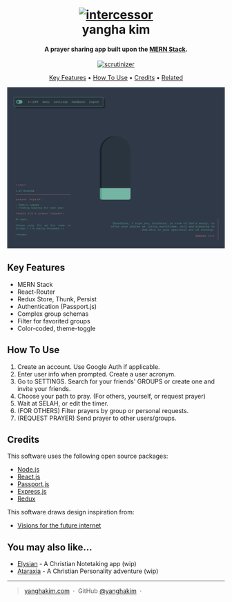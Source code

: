 <h1 align="center">
  <br>
  <a href="https://intercessor-web.herokuapp.com/"><img src="https://raw.githubusercontent.com/yanghakim/intercessor/master/client/public/favicon.png" alt="intercessor" width="200"></a>
  <br>
  yangha kim
  <br>
</h1>

<h4 align="center">A prayer sharing app built upon the <a href="https://twitter.com/mern_io" target="_blank">MERN Stack</a>.</h4>
<p align="center">
  <a href="https://scrutinizer-ci.com/g/yanghakim/intercessor/?branch=master">
    <img src="https://scrutinizer-ci.com/g/yanghakim/intercessor/badges/quality-score.png?b=master"
         alt="scrutinizer">
  </a>
</p>

<p align="center">
  <a href="#key-features">Key Features</a> •
  <a href="#how-to-use">How To Use</a> •
  <a href="#credits">Credits</a> •
  <a href="#you-may-also-like">Related</a>
</p>

![screenshot](https://raw.githubusercontent.com/yanghakim/Portfolio/master/src/images/intweb/intweb-sanct.jpg)

## Key Features

* MERN Stack
* React-Router
* Redux Store, Thunk, Persist
* Authentication (Passport.js)
* Complex group schemas
* Filter for favorited groups
* Color-coded, theme-toggle

## How To Use

1. Create an account. Use Google Auth if applicable.
2. Enter user info when prompted. Create a user acronym. 
3. Go to SETTINGS. Search for your friends' GROUPS or create one and invite your friends.
4. Choose your path to pray. (For others, yourself, or request prayer)
5. Wait at SELAH, or edit the timer.
6. (FOR OTHERS) Filter prayers by group or personal requests.
7. (REQUEST PRAYER) Send prayer to other users/groups.

## Credits

This software uses the following open source packages:

- [Node.js](https://nodejs.org/)
- [React.js](https://reactjs.org/)
- [Passport.js](http://www.passportjs.org/)
- [Express.js](https://expressjs.com/)
- [Redux](https://redux.js.org/)

This software draws design inspiration from:

- [Visions for the future internet](https://findingctrl.nesta.org.uk/)

## You may also like...

- [Elysian](https://github.com/yanghakim/elysian) - A Christian Notetaking app (wip)
- [Ataraxia](https://github.com/yanghakim/elysian) - A Christian Personality adventure (wip)

---

> [yanghakim.com](https://www.yanghakim.com) &nbsp;&middot;&nbsp;
> GitHub [@yanghakim](https://github.com/yanghakim) &nbsp;&middot;&nbsp;
